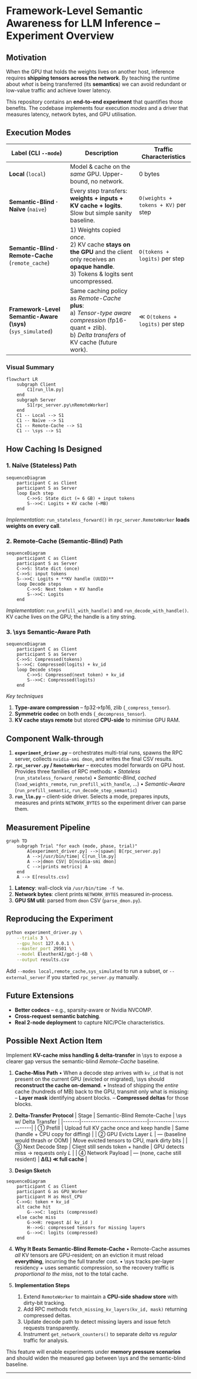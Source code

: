 # Framework-Level Semantic Awareness for LLM Inference – Experiment Overview

## Motivation
When the GPU that holds the weights lives on another host, inference requires **shipping tensors across the network**.  By teaching the runtime about *what* is being transferred (its **semantics**) we can avoid redundant or low-value traffic and achieve lower latency.

This repository contains an **end-to-end experiment** that quantifies those benefits.  The codebase implements four execution *modes* and a driver that measures latency, network bytes, and GPU utilisation.

## Execution Modes
| Label (CLI `--mode`) | Description | Traffic Characteristics |
|----------------------|-------------|-------------------------|
| **Local** (`local`) | Model & cache on the *same* GPU.  Upper-bound, no network. | 0 bytes |
| **Semantic-Blind · Naïve** (`naive`) | Every step transfers: **weights + inputs + KV cache + logits**. Slow but simple sanity baseline. | `O(weights + tokens + KV)` per step |
| **Semantic-Blind · Remote-Cache** (`remote_cache`) | 1) Weights copied *once*.<br>2) KV cache **stays on the GPU** and the client only receives an **opaque handle**.<br>3) Tokens & logits sent uncompressed. | `O(tokens + logits)` per step |
| **Framework-Level Semantic-Aware (\sys)** (`sys_simulated`) | Same caching policy as *Remote-Cache* **plus**:<br>a) *Tensor-type aware compression* (fp16-quant + zlib).<br>b) *Delta transfers* of KV cache (future work). | ≪ `O(tokens + logits)` per step |

### Visual Summary
```mermaid
flowchart LR
    subgraph Client
        C1[run_llm.py]
    end
    subgraph Server
        S1[rpc_server.py\nRemoteWorker]
    end
    C1 -- Local --> S1
    C1 -- Naïve --> S1
    C1 -- Remote-Cache --> S1
    C1 -- \sys --> S1
```

## How Caching Is Designed
### 1. Naïve (Stateless) Path
```mermaid
sequenceDiagram
    participant C as Client
    participant S as Server
    loop Each step
        C->>S: State dict (≈ 6 GB) + input tokens
        S-->>C: Logits + KV cache (~MB)
    end
```
*Implementation*: `run_stateless_forward()` in `rpc_server.RemoteWorker` **loads weights on every call**.

### 2. Remote-Cache (Semantic-Blind) Path
```mermaid
sequenceDiagram
    participant C as Client
    participant S as Server
    C->>S: State dict (once)
    C->>S: input tokens
    S-->>C: Logits + **KV handle (UUID)**
    loop Decode steps
        C->>S: Next token + KV handle
        S-->>C: Logits
    end
```
*Implementation*: `run_prefill_with_handle()` and `run_decode_with_handle()`.  KV cache lives on the GPU; the handle is a tiny string.

### 3. \sys Semantic-Aware Path
```mermaid
sequenceDiagram
    participant C as Client
    participant S as Server
    C->>S: Compressed(tokens)
    S-->>C: Compressed(logits) + kv_id
    loop Decode steps
        C->>S: Compressed(next token) + kv_id
        S-->>C: Compressed(logits)
    end
```
*Key techniques*
1. **Type-aware compression** – fp32→fp16, zlib (`_compress_tensor`).
2. **Symmetric codec** on both ends (`_decompress_tensor`).
3. **KV cache stays remote** but stored **CPU-side** to minimise GPU RAM.

## Component Walk-through
1. **`experiment_driver.py`** – orchestrates multi-trial runs, spawns the RPC server, collects `nvidia-smi dmon`, and writes the final CSV results.
2. **`rpc_server.py` / `RemoteWorker`** – executes model forwards on GPU host.  Provides three families of RPC methods:
   • *Stateless* (`run_stateless_forward_remote`)
   • *Semantic-Blind, cached* (`load_weights_remote`, `run_prefill_with_handle`, …)
   • *Semantic-Aware* (`run_prefill_semantic`, `run_decode_step_semantic`)
3. **`run_llm.py`** – client-side driver.  Selects a mode, prepares inputs, measures and prints `NETWORK_BYTES` so the experiment driver can parse them.

## Measurement Pipeline
```mermaid
graph TD
    subgraph Trial "for each (mode, phase, trial)"
        A[experiment_driver.py] -->|spawn| B[rpc_server.py]
        A -->|/usr/bin/time| C[run_llm.py]
        A -->|dmon CSV| D[nvidia-smi dmon]
        C -->|prints metrics| A
    end
    A --> E[results.csv]
```
1. **Latency**: wall-clock via `/usr/bin/time -f %e`.
2. **Network bytes**: client prints `NETWORK_BYTES` measured in-process.
3. **GPU SM util**: parsed from `dmon` CSV (`parse_dmon.py`).

## Reproducing the Experiment
```bash
python experiment_driver.py \
    --trials 3 \
    --gpu_host 127.0.0.1 \
    --master_port 29501 \
    --model EleutherAI/gpt-j-6B \
    --output results.csv
```
Add `--modes local,remote_cache,sys_simulated` to run a subset, or `--external_server` if you started `rpc_server.py` manually.

## Future Extensions
* **Better codecs** – e.g., sparsity-aware or Nvidia NVCOMP.
* **Cross-request semantic batching**.
* **Real 2-node deployment** to capture NIC/PCIe characteristics.

## Possible Next Action Item
Implement **KV-cache miss handling & delta-transfer** in \sys to expose a clearer gap versus the semantic-blind *Remote-Cache* baseline.

1. **Cache-Miss Path**
   • When a decode step arrives with `kv_id` that is not present on the current GPU (evicted or migrated), \sys should **reconstruct the cache on-demand**.
   • Instead of shipping the *entire* cache (hundreds of MB) back to the GPU, transmit only what is missing:
     – **Layer mask** identifying absent blocks.
     – **Compressed deltas** for those blocks.

2. **Delta-Transfer Protocol**
   | Stage | Semantic-Blind Remote-Cache | \sys w/ Delta Transfer |
   |-------|----------------------------|------------------------|
   | ① Prefill | Upload full KV cache once and keep handle | Same (handle + CPU copy for diffing) |
   | ② GPU Evicts Layer *L* | — (baseline would thrash or OOM) | Move evicted tensors to CPU, mark dirty bits |
   | ③ Next Decode Step | Client still sends token + handle | GPU detects miss → requests only *L* |
   | ④ Network Payload | — (none, cache still resident) | **Δ(L) ≪ full cache** |

3. **Design Sketch**
```mermaid
sequenceDiagram
    participant C as Client
    participant G as GPU_Worker
    participant H as Host_CPU
    C->>G: token + kv_id
    alt cache hit
        G-->>C: logits (compressed)
    else cache miss
        G->>H: request Δ( kv_id )
        H-->>G: compressed tensors for missing layers
        G-->>C: logits (compressed)
    end
```

4. **Why It Beats Semantic-Blind Remote-Cache**
   • Remote-Cache assumes *all* KV tensors are GPU-resident; on an eviction it must reload **everything**, incurring the full transfer cost.
   • \sys tracks per-layer residency + uses semantic compression, so the recovery traffic is *proportional to the miss*, not to the total cache.

5. **Implementation Steps**
   1. Extend `RemoteWorker` to maintain a **CPU-side shadow store** with dirty-bit tracking.
   2. Add RPC methods `fetch_missing_kv_layers(kv_id, mask)` returning compressed deltas.
   3. Update decode path to detect missing layers and issue fetch requests transparently.
   4. Instrument `get_network_counters()` to separate *delta* vs *regular* traffic for analysis.

This feature will enable experiments under **memory pressure scenarios** and should widen the measured gap between \sys and the semantic-blind baseline.

---